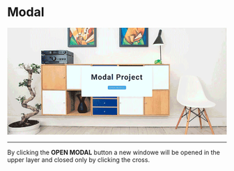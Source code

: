 # **Modal**

![modal](./modal.gif)

___

By clicking the **OPEN MODAL** button  a new windowe will be opened in the upper layer and closed only by clicking the cross.
